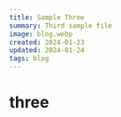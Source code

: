 ```yaml
---
title: Sample Three
summary: Third sample file
image: blog.webp
created: 2024-01-23
updated: 2024-01-24
tags: blog
---
```


# three
